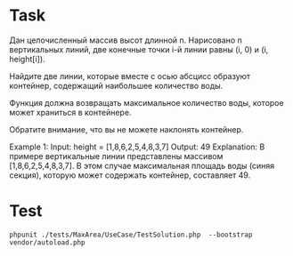# Task

Дан целочисленный массив высот длинной n. Нарисовано n вертикальных линий, две конечные точки i-й линии равны (i, 0) и (i, height[i]).

Найдите две линии, которые вместе с осью абсцисс образуют контейнер, содержащий наибольшее количество воды.

Функция должна возвращать максимальное количество воды, которое может храниться в контейнере.

Обратите внимание, что вы не можете наклонять контейнер.


Example 1:
Input: height = [1,8,6,2,5,4,8,3,7]
Output: 49
Explanation: В примере вертикальные линии представлены массивом [1,8,6,2,5,4,8,3,7]. В этом случае максимальная площадь воды (синяя секция), которую может содержать контейнер, составляет 49.


# Test
```
phpunit ./tests/MaxArea/UseCase/TestSolution.php  --bootstrap vendor/autoload.php
